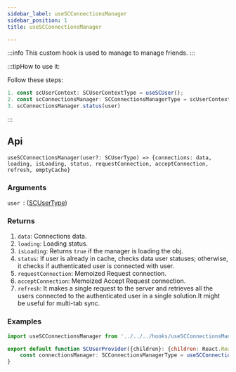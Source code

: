 ```yaml
---
sidebar_label: useSCConnectionsManager
sidebar_position: 1
title: useSCConnectionsManager

---
```

:::info
This custom hook is used to manage to manage friends.
:::

:::tipHow to use it:

Follow these steps:
```jsx
1. const scUserContext: SCUserContextType = useSCUser();
2. const scConnectionsManager: SCConnectionsManagerType = scUserContext.manager.connections;
3. scConnectionsManager.status(user)
```
:::

## Api

`useSCConnectionsManager(user?: SCUserType) => {connections: data, loading, isLoading, status, requestConnection, acceptConnection, refresh, emptyCache}`

### Arguments

`user `: ([SCUserType](../Types/user))


### Returns
1. `data`: Connections data.
2. `loading`: Loading status.
3. `isLoading`: Returns `true` if the manager is loading the obj.
4. `status`: If user is already in cache, checks data user statuses; otherwise, it checks if authenticated user is connected with user.
5. `requestConnection`: Memoized Request connection.
6. `acceptConnection`: Memoized Accept Request connection.
7. `refresh`: It makes a single request to the server and retrieves all the users connected to the authenticated user in a single solution.It might be useful for multi-tab sync.

### Examples 

```jsx
import useSCConnectionsManager from '../../../hooks/useSCConnectionsManager';

export default function SCUserProvider({children}: {children: React.ReactNode}): JSX.Element {
    const connectionsManager: SCConnectionsManagerType = useSCConnectionsManager(user);
}
```